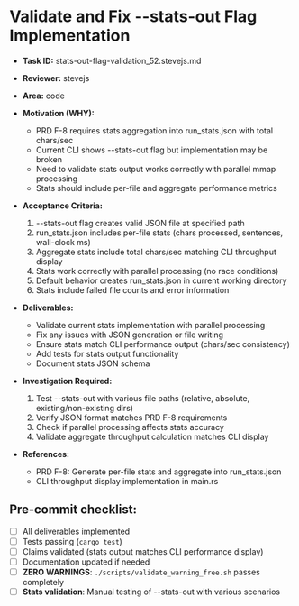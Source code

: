 # Validate and Fix --stats-out Flag Implementation

* **Task ID:** stats-out-flag-validation_52.stevejs.md
* **Reviewer:** stevejs
* **Area:** code
* **Motivation (WHY):**
  - PRD F-8 requires stats aggregation into run_stats.json with total chars/sec
  - Current CLI shows --stats-out flag but implementation may be broken
  - Need to validate stats output works correctly with parallel mmap processing
  - Stats should include per-file and aggregate performance metrics

* **Acceptance Criteria:**
  1. --stats-out flag creates valid JSON file at specified path
  2. run_stats.json includes per-file stats (chars processed, sentences, wall-clock ms)
  3. Aggregate stats include total chars/sec matching CLI throughput display
  4. Stats work correctly with parallel processing (no race conditions)
  5. Default behavior creates run_stats.json in current working directory
  6. Stats include failed file counts and error information

* **Deliverables:**
  - Validate current stats implementation with parallel processing
  - Fix any issues with JSON generation or file writing
  - Ensure stats match CLI performance output (chars/sec consistency)
  - Add tests for stats output functionality
  - Document stats JSON schema

* **Investigation Required:**
  1. Test --stats-out with various file paths (relative, absolute, existing/non-existing dirs)
  2. Verify JSON format matches PRD F-8 requirements
  3. Check if parallel processing affects stats accuracy
  4. Validate aggregate throughput calculation matches CLI display

* **References:**
  - PRD F-8: Generate per-file stats and aggregate into run_stats.json
  - CLI throughput display implementation in main.rs

## Pre-commit checklist:
- [ ] All deliverables implemented
- [ ] Tests passing (`cargo test`)
- [ ] Claims validated (stats output matches CLI performance display)
- [ ] Documentation updated if needed
- [ ] **ZERO WARNINGS**: `./scripts/validate_warning_free.sh` passes completely
- [ ] **Stats validation**: Manual testing of --stats-out with various scenarios
